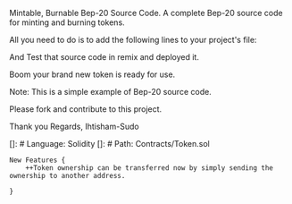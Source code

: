 Mintable, Burnable Bep-20 Source Code.
A complete Bep-20 source code for minting and burning tokens.

All you need to do is to add the following lines to your project's file: 

And Test that source code in remix and deployed it.

Boom your brand new token is ready for use.

Note: This is a simple example of Bep-20 source code.

Please fork and contribute to this project.

Thank you
Regards, Ihtisham-Sudo

[]: # Language: Solidity
[]: # Path: Contracts/Token.sol
```
New Features {
    ++Token ownership can be transferred now by simply sending the ownership to another address.

}